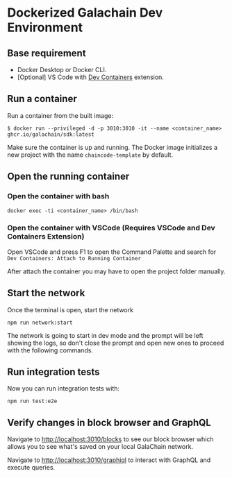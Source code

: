 # Dockerized Galachain Dev Environment

## Base requirement

- Docker Desktop or Docker CLI.
- [Optional] VS Code with [Dev Containers](https://marketplace.visualstudio.com/items?itemName=ms-vscode-remote.remote-containers) extension.

## Run a container
Run a container from the built image:

    $ docker run --privileged -d -p 3010:3010 -it --name <container_name> ghcr.io/galachain/sdk:latest
    
Make sure the container is up and running.
The Docker image initializes a new project with the name `chaincode-template` by default.

## Open the running container

### Open the container with bash

```
docker exec -ti <container_name> /bin/bash
```

### Open the container with VSCode (Requires VSCode and Dev Containers Extension)

Open VSCode and press F1 to open the Command Palette and search for `Dev Containers: Attach to Running Container`

After attach the container you may have to open the project folder manually.

## Start the network

Once the terminal is open, start the network

```
npm run network:start
```

The network is going to start in dev mode and the prompt will be left showing the logs, so don't close the prompt and open new ones to proceed with the following commands.

## Run integration tests

Now you can run integration tests with:

```
npm run test:e2e
```

## Verify changes in block browser and GraphQL

Navigate to [http://localhost:3010/blocks](http://localhost:3010/blocks) to see our block browser which allows you to see what's saved on your local GalaChain network.

Navigate to [http://localhost:3010/graphiql](http://localhost:3010/graphiql) to interact with GraphQL and execute queries.